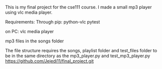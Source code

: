This is my final project for the cse111 course. I made a small mp3 player using vlc media player.

Requirements:
Through pip:
  python-vlc
  pytest

on PC:
  vlc media player

mp3 files in the songs folder

The file structure requires the songs, playlist folder and test_files folder to be in the same directory as the mp3_player.py and test_mp3_player.py
https://github.com/Jejedi11/final_project.git
